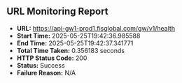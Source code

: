 ## URL Monitoring Report

- **URL:** https://api-gw1-prod1.fisglobal.com/gw/v1/health
- **Start Time:** 2025-05-25T19:42:36.985588
- **End Time:** 2025-05-25T19:42:37.341771
- **Total Time Taken:** 0.356183 seconds
- **HTTP Status Code:** 200
- **Status:** Success
- **Failure Reason:** N/A
